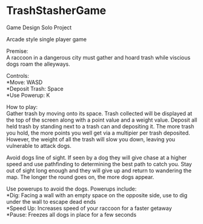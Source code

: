 # TrashStasherGame
Game Design Solo Project

Arcade style single player game

Premise: <br />
A raccoon in a dangerous city must gather and hoard trash while viscious dogs roam the alleyways.

Controls: <br />
*Move: WASD <br />
*Deposit Trash: Space <br />
*Use Powerup: K

How to play: <br />
Gather trash by moving onto its space. Trash collected will be displayed at the top of the screen along with 
a point value and a weight value. Deposit all held trash by standing next to a trash can and depositing it.
The more trash you hold, the more points you well get via a multipier per trash deposited. However, the 
weight of all the trash will slow you down, leaving you vulnerable to attack dogs.

Avoid dogs line of sight. If seen by a dog they will give chase at a higher speed and use pathfinding to 
determining the best path to catch you. Stay out of sight long enough and they will give up and return
to wandering the map. The longer the round goes on, the more dogs appear.

Use powerups to avoid the dogs. Powerups include: <br />
*Dig: Facing a wall with an empty space on the opposite side, use to dig under the wall to escape dead ends <br />
*Speed Up: Increases speed of your raccoon for a faster getaway <br />
*Pause: Freezes all dogs in place for a few seconds <br />
